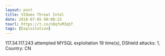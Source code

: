 ```yaml
---
layout: post
title: StDoms Threat Intel
date: 2018-07-05 00:00:22
tourl: https://t.co/nQqfuM3qSf
tags: [Exploitation]
---
```

117.34.117.243 attempted MYSQL exploitation 19 time(s), DShield attacks: 1, Country: CN